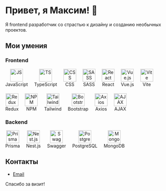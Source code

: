 # Привет, я Максим! 👋

Я frontend разработчик со страстью к дизайну и созданию необычных проектов.

## Мои умения

### Frontend
<div style="display: flex; flex-direction: row; flex-wrap: wrap; gap: 20px;">
  <div style="text-align: center;">
    <img src="https://cdn.jsdelivr.net/gh/devicons/devicon/icons/javascript/javascript-original.svg" height="40" alt="JS" title="JavaScript" />
    <div>JavaScript</div>
  </div>
  <div style="text-align: center;">
    <img src="https://cdn.jsdelivr.net/gh/devicons/devicon/icons/typescript/typescript-original.svg" height="40" alt="TS" title="TypeScript" />
    <div>TypeScript</div>
  </div>
  <div style="text-align: center;">
    <img src="https://cdn.jsdelivr.net/gh/devicons/devicon/icons/css3/css3-original.svg" height="40" alt="CSS" title="CSS" />
    <div>CSS</div>
  </div>
  <div style="text-align: center;">
    <img src="https://cdn.jsdelivr.net/gh/devicons/devicon/icons/sass/sass-original.svg" height="40" alt="SASS" title="SASS" />
    <div>SASS</div>
  </div>
  <div style="text-align: center;">
    <img src="https://cdn.jsdelivr.net/gh/devicons/devicon/icons/react/react-original.svg" height="40" alt="React" title="React" />
    <div>React</div>
  </div>
  <div style="text-align: center;">
    <img src="https://cdn.jsdelivr.net/gh/devicons/devicon/icons/vuejs/vuejs-original.svg" height="40" alt="Vue.js" title="Vue.js" />
    <div>Vue.js</div>
  </div>
  <div style="text-align: center;">
    <img src="https://cdn.jsdelivr.net/gh/devicons/devicon/icons/vite/vite-original.svg" height="40" alt="Vite" title="Vite" />
    <div>Vite</div>
  </div>
  <div style="text-align: center;">
    <img src="https://cdn.jsdelivr.net/gh/devicons/devicon/icons/redux/redux-original.svg" height="40" alt="Redux" title="Redux" />
    <div>Redux</div>
  </div>
  <div style="text-align: center;">
    <img src="https://cdn.jsdelivr.net/gh/devicons/devicon/icons/npm/npm-original-wordmark.svg" height="40" alt="NPM" title="NPM" />
    <div>NPM</div>
  </div>
  <div style="text-align: center;">
    <img src="https://cdn.jsdelivr.net/gh/devicons/devicon/icons/tailwindcss/tailwindcss-plain.svg" height="40" alt="Tailwind" title="Tailwind" />
    <div>Tailwind</div>
  </div>
  <div style="text-align: center;">
    <img src="https://cdn.jsdelivr.net/gh/devicons/devicon/icons/bootstrap/bootstrap-original.svg" height="40" alt="Bootstrap" title="Bootstrap" />
    <div>Bootstrap</div>
  </div>
  <div style="text-align: center;">
    <img src="https://cdn.jsdelivr.net/gh/devicons/devicon/icons/axios/axios-original.svg" height="40" alt="Axios" title="Axios" />
    <div>Axios</div>
  </div>
  <div style="text-align: center;">
    <img src="https://cdn.jsdelivr.net/gh/devicons/devicon/icons/jquery/jquery-original.svg" height="40" alt="AJAX" title="AJAX" />
    <div>AJAX</div>
  </div>
</div>

### Backend
<div style="display: flex; flex-wrap: wrap; gap: 20px;">
  <div style="text-align: center;">
    <img src="https://cdn.jsdelivr.net/gh/devicons/devicon/icons/prisma/prisma-original.svg" height="40" alt="Prisma" title="Prisma" />
    <div>Prisma</div>
  </div>
  <div style="text-align: center;">
    <img src="https://cdn.jsdelivr.net/gh/devicons/devicon/icons/nestjs/nestjs-plain.svg" height="40" alt="Nest.js" title="Nest.js" />
    <div>Nest.js</div>
  </div>
  <div style="text-align: center;">
    <img src="https://cdn.jsdelivr.net/gh/devicons/devicon/icons/swagger/swagger-original.svg" height="40" alt="Swagger" title="Swagger" />
    <div>Swagger</div>
  </div>
  <div style="text-align: center;">
    <img src="https://cdn.jsdelivr.net/gh/devicons/devicon/icons/postgresql/postgresql-original.svg" height="40" alt="PostgreSQL" title="PostgreSQL" />
    <div>PostgreSQL</div>
  </div>
  <div style="text-align: center;">
    <img src="https://cdn.jsdelivr.net/gh/devicons/devicon/icons/mongodb/mongodb-original.svg" height="40" alt="MongoDB" title="MongoDB" />
    <div>MongoDB</div>
  </div>
</div>

## Контакты

- [Email](maxnes332@yandex.ru)

Спасибо за визит!
